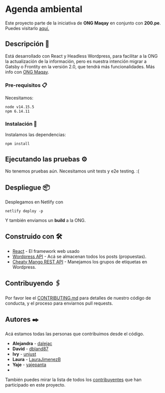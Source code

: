 # Agenda ambiental

Este proyecto parte de la iniciativa de **ONG Maqay** en conjunto con **200.pe**. Puedes visitarlo [aquí.](https://agendaambiental.info)

## Descripción 🚀

Está desarrollado con React y Headless Wordpress, para facilitar a la ONG la actualización de la información, pero es nuestra intención migrar a Gatsby o Frontity en la versión 2.0, que tendrá más funcionalidades. Más info con [ONG Maqay](hola@maqay.org).

### Pre-requisitos 📋

Necesitamos:

```
node v14.15.5
npm 6.14.11
```

### Instalación 🔧

Instalamos las dependencias:

```
npm install
```

## Ejecutando las pruebas ⚙️

No tenemos pruebas aún. Necesitamos unit tests y e2e testing. :(

## Despliegue 📦

Desplegamos en Netlify con 
```
netlify deploy -p
```
Y también enviamos un **build** a la ONG.

## Construido con 🛠️

* [React]() - El framework web usado
* [Wordpress API](https://developer.wordpress.org/rest-api/) - Acá se almacenan todos los posts (propuestas).
* [Cheaty Mango REST API](https://documentation.chattymango.com/documentation/tag-groups-premium/for-developers/rest-api/) - Manejamos los grupos de etiquetas en Wordpress.

## Contribuyendo 🖇️

Por favor lee el [CONTRIBUTING.md](https://github.com/yajepanta/maqay-agenda-ambiental/blob/master/CONTRIBUTING.md) para detalles de nuestro código de conducta, y el proceso para enviarnos pull requests.

## Autores ✒️

Acá estamos todas las personas que contribuimos desde el código.

* **Alejandra** - [dalejac](https://github.com/dalejac)
* **David** - [dbland87](https://github.com/dbland87)
* **Ivy** - [unjust](https://github.com/unjust)
* **Laura** - [LauraJimenezB](https://github.com/LauraJimenezB)
* **Yaje** - [yajepanta](https://github.com/yajepanta)
*
También puedes mirar la lista de todos los [contribuyentes](https://github.com/yajepanta/maqay-agenda-ambiental/contributors) que han participado en este proyecto. 

